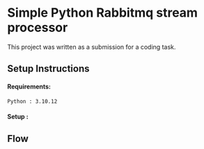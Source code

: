 # Simple Python Rabbitmq stream processor

This project was written as a submission for a coding task.

## Setup Instructions

#### Requirements:

`Python : 3.10.12`

#### Setup :

## Flow